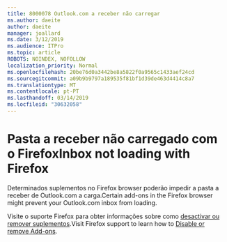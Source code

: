 ```yaml
---
title: 8000078 Outlook.com a receber não carregar
ms.author: daeite
author: daeite
manager: joallard
ms.date: 3/12/2019
ms.audience: ITPro
ms.topic: article
ROBOTS: NOINDEX, NOFOLLOW
localization_priority: Normal
ms.openlocfilehash: 20be76d0a3442be8a5822f0a9565c1433aef24cd
ms.sourcegitcommit: a09b9b9797a189535f81bf1d39de463d4414c8a7
ms.translationtype: MT
ms.contentlocale: pt-PT
ms.lasthandoff: 03/14/2019
ms.locfileid: "30632058"
---
```

# <a name="inbox-not-loading-with-firefox"></a><span data-ttu-id="44b26-102">Pasta a receber não carregado com o Firefox</span><span class="sxs-lookup"><span data-stu-id="44b26-102">Inbox not loading with Firefox</span></span>

<span data-ttu-id="44b26-103">Determinados suplementos no Firefox browser poderão impedir a pasta a receber de Outlook.com a carga.</span><span class="sxs-lookup"><span data-stu-id="44b26-103">Certain add-ons in the Firefox browser might prevent your Outlook.com inbox from loading.</span></span>
  
<span data-ttu-id="44b26-104">Visite o suporte Firefox para obter informações sobre como [desactivar ou remover suplementos](https://support.mozilla.org/kb/disable-or-remove-add-ons).</span><span class="sxs-lookup"><span data-stu-id="44b26-104">Visit Firefox support to learn how to [Disable or remove Add-ons](https://support.mozilla.org/kb/disable-or-remove-add-ons).</span></span>

